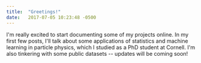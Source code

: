 ```yaml
---
title:  "Greetings!"
date:   2017-07-05 10:23:48 -0500
---
```


I'm really excited to start documenting some of my projects online.  In my first few posts, I'll talk about some applications of statistics and machine learning in particle physics, which I studied as a PhD student at Cornell.  I'm also tinkering with some public datasets -- updates will be coming soon!
